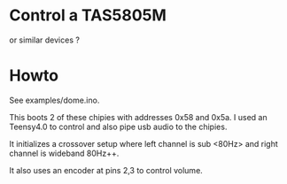 # Control a TAS5805M

or similar devices ?

# Howto

See examples/dome.ino.

This boots 2 of these chipies with addresses 0x58 and 0x5a. I used an Teensy4.0 to control and also pipe usb audio to the chipies.

It initializes a crossover setup where left channel is sub <80Hz> and right channel is wideband 80Hz++.

It also uses an encoder at pins 2,3 to control volume.

